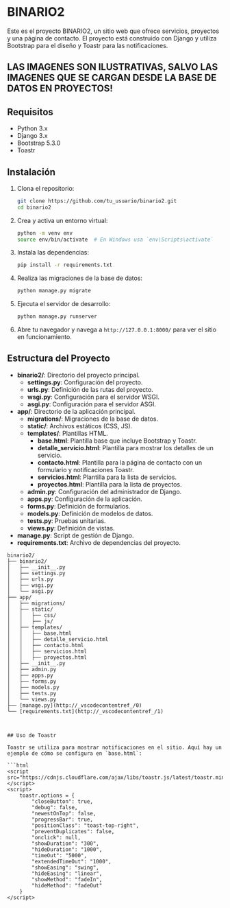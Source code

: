 # BINARIO2

Este es el proyecto BINARIO2, un sitio web que ofrece servicios, proyectos y una página de contacto. El proyecto está construido con Django y utiliza Bootstrap para el diseño y Toastr para las notificaciones.

## LAS IMAGENES SON ILUSTRATIVAS, SALVO LAS IMAGENES QUE SE CARGAN DESDE LA BASE DE DATOS EN PROYECTOS!

## Requisitos

- Python 3.x
- Django 3.x
- Bootstrap 5.3.0
- Toastr

## Instalación

1. Clona el repositorio:

    ```bash
    git clone https://github.com/tu_usuario/binario2.git
    cd binario2
    ```

2. Crea y activa un entorno virtual:

    ```bash
    python -m venv env
    source env/bin/activate  # En Windows usa `env\Scripts\activate`
    ```

3. Instala las dependencias:

    ```bash
    pip install -r requirements.txt
    ```

4. Realiza las migraciones de la base de datos:

    ```bash
    python manage.py migrate
    ```

5. Ejecuta el servidor de desarrollo:

    ```bash
    python manage.py runserver
    ```

6. Abre tu navegador y navega a `http://127.0.0.1:8000/` para ver el sitio en funcionamiento.

## Estructura del Proyecto

- **binario2/**: Directorio del proyecto principal.
  - **settings.py**: Configuración del proyecto.
  - **urls.py**: Definición de las rutas del proyecto.
  - **wsgi.py**: Configuración para el servidor WSGI.
  - **asgi.py**: Configuración para el servidor ASGI.
- **app/**: Directorio de la aplicación principal.
  - **migrations/**: Migraciones de la base de datos.
  - **static/**: Archivos estáticos (CSS, JS).
  - **templates/**: Plantillas HTML.
    - **base.html**: Plantilla base que incluye Bootstrap y Toastr.
    - **detalle_servicio.html**: Plantilla para mostrar los detalles de un servicio.
    - **contacto.html**: Plantilla para la página de contacto con un formulario y notificaciones Toastr.
    - **servicios.html**: Plantilla para la lista de servicios.
    - **proyectos.html**: Plantilla para la lista de proyectos.
  - **admin.py**: Configuración del administrador de Django.
  - **apps.py**: Configuración de la aplicación.
  - **forms.py**: Definición de formularios.
  - **models.py**: Definición de modelos de datos.
  - **tests.py**: Pruebas unitarias.
  - **views.py**: Definición de vistas.
- **manage.py**: Script de gestión de Django.
- **requirements.txt**: Archivo de dependencias del proyecto.

```plaintext
binario2/
├── binario2/
│   ├── __init__.py
│   ├── settings.py
│   ├── urls.py
│   ├── wsgi.py
│   └── asgi.py
├── app/
│   ├── migrations/
│   ├── static/
│   │   ├── css/
│   │   ├── js/
│   ├── templates/
│   │   ├── base.html
│   │   ├── detalle_servicio.html
│   │   ├── contacto.html
│   │   ├── servicios.html
│   │   ├── proyectos.html
│   ├── __init__.py
│   ├── admin.py
│   ├── apps.py
│   ├── forms.py
│   ├── models.py
│   ├── tests.py
│   └── views.py
├── [manage.py](http://_vscodecontentref_/0)
└── [requirements.txt](http://_vscodecontentref_/1)



## Uso de Toastr

Toastr se utiliza para mostrar notificaciones en el sitio. Aquí hay un ejemplo de cómo se configura en `base.html`:

```html
<script src="https://cdnjs.cloudflare.com/ajax/libs/toastr.js/latest/toastr.min.js"></script>
<script>
    toastr.options = {
        "closeButton": true,
        "debug": false,
        "newestOnTop": false,
        "progressBar": true,
        "positionClass": "toast-top-right",
        "preventDuplicates": false,
        "onclick": null,
        "showDuration": "300",
        "hideDuration": "1000",
        "timeOut": "5000",
        "extendedTimeOut": "1000",
        "showEasing": "swing",
        "hideEasing": "linear",
        "showMethod": "fadeIn",
        "hideMethod": "fadeOut"
    }
</script>
